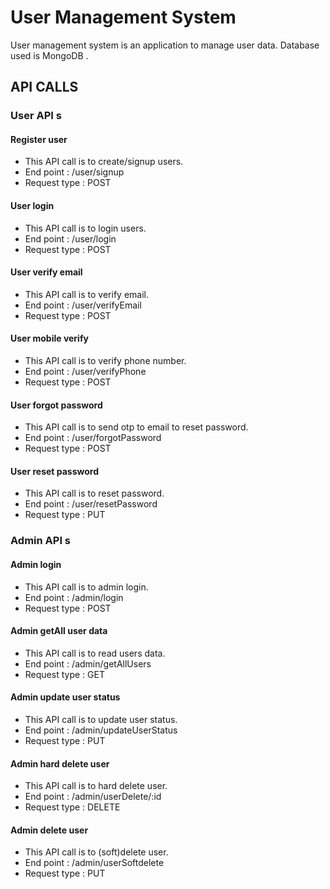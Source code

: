 
# User Management System
User management system is an application to manage user data. Database used is MongoDB .


##  API CALLS


### User API s

#### Register user
- This API call is to create/signup users.
- End point : /user/signup 
- Request type : POST


#### User login
- This API call is to login users.
- End point : /user/login 
- Request type : POST


#### User verify email
- This API call is to verify email.
- End point : /user/verifyEmail 
- Request type : POST

#### User mobile verify
- This  API call is to verify phone number.
- End point : /user/verifyPhone 
- Request type : POST


#### User forgot password
- This API call is to send otp to email to reset password.
- End point : /user/forgotPassword 
- Request type : POST

#### User reset password
- This API call is to reset password.
- End point : /user/resetPassword 
- Request type : PUT
  


### Admin API s


#### Admin login
- This API call is to admin login.
- End point : /admin/login 
- Request type : POST

#### Admin getAll user data
- This API call is to read users data.
- End point : /admin/getAllUsers 
- Request type : GET

#### Admin update user status
- This API call is to update user status.
- End point : /admin/updateUserStatus 
- Request type : PUT

#### Admin hard delete user 
- This API call is to hard delete user.
- End point : /admin/userDelete/:id 
- Request type : DELETE

#### Admin delete user
- This API call is to (soft)delete user.
- End point : /admin/userSoftdelete 
- Request type : PUT
